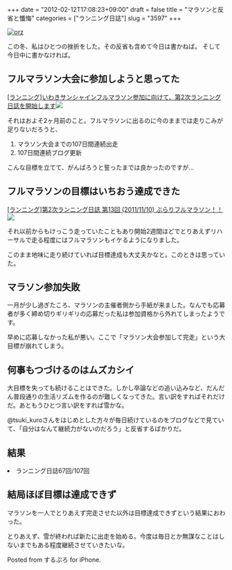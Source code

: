 +++
date = "2012-02-12T17:08:23+09:00"
draft = false
title = "マラソンと反省と懺悔"
categories = ["ランニング日誌"]
slug = "3597"
+++

<a href="http://www.flickr.com/photos/77581941@N00/4147289584/" title="orz by vitroid, on Flickr" target="_blank"><img class="flickr_photo" src="http://farm3.static.flickr.com/2785/4147289584_623b364dc2_z.jpg" alt="orz" /></a>

この冬、私はひとつの挫折をした。その反省も含めて今日は書かねば。
そして今日中に書かなければ。
<!--more-->
<h2>フルマラソン大会に参加しようと思ってた</h2>
<p><a href="https://knk-n.com/2011/10/28/iwaki_full-marathon/" target="_blank">[ランニング]いわきサンシャインフルマラソン参加に向けて、第2次ランニング日誌を開始します</a><a href="http://b.hatena.ne.jp/entry/https://knk-n.com/2011/10/28/iwaki_full-marathon/" target="_blank"><img border="0" src="http://b.hatena.ne.jp/entry/image/large/https://knk-n.com/2011/10/28/iwaki_full-marathon/" /></a></p>

それはおよそ2ヶ月前のこと。フルマラソンに出るのに今のままでは走りこみが足りないだろうと、
<ol>
<li>マラソン大会までの107日間連続出走</li>
<li>107日間連続ブログ更新</li>
</ol>
こんな目標を立てて、がんばろうと誓ったまでは良かったのですが…

<h2>フルマラソンの目標はいちおう達成できた</h2>
<p><a href="https://knk-n.com/2011/11/10/running-20111110_first-full-marathon/" target="_blank">[ランニング]第2次ランニング日誌 第13回 (2011/11/10) ぶらりフルマラソン！！</a><a href="http://b.hatena.ne.jp/entry/https://knk-n.com/2011/11/10/running-20111110_first-full-marathon/" target="_blank"><img border="0" src="http://b.hatena.ne.jp/entry/image/large/https://knk-n.com/2011/11/10/running-20111110_first-full-marathon/" /></a></p>
それ以前からもけっこう走っていたこともあり開始2週間ほどでとりあえずリハーサルで走る程度にはフルマラソンもイケるようになりました。

このまま地味に走り続けていれば目標達成も大丈夫かなと。このときは思ってい
た。

<h2>マラソン参加失敗</h2>
一月が少し過ぎたころ、マラソンの主催者側から手紙が来ました。なんでも応募者が多く締め切りギリギリの応募だった私は参加資格から外れてしまったようです。

早めに応募しなかった私が悪い。ここで「マラソン大会参加して完走」という大目標が崩れてしまう。

<h2>何事もつづけるのはムズカシイ</h2>
大目標を失っても続けることはできた。しかし卒論などの追い込みなど、だんだん普段通りの生活リズムを作るのが難しくなってきた。言い訳をすればそれだけだ。あともうひとつ言い訳をすれば雪かな。

@tsuki_kuroさんをはじめとした方々が毎日続けているのをブログなどで見ていて、「自分はなんて継続力がないのだろう」と反省するばかりだ。

<h2>結果</h2>
<li>ランニング日誌67回/107回</li>

<h2>結局ほぼ目標は達成できず</h2>
マラソンを一人でとりあえず完走させた以外は目標達成できずという結果におわった。

とりあえず、雪が終われば新たに出走を始める。今度は毎日とか無謀なことはしないまでもある程度継続させていきたいな。

Posted from するぷろ for iPhone.

